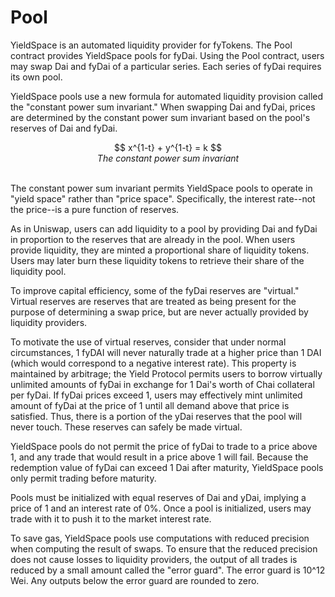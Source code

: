 # Pool

YieldSpace is an automated liquidity provider for fyTokens. The Pool contract provides YieldSpace pools for fyDai. Using the Pool contract, users may swap Dai and fyDai of a particular series. Each series of fyDai requires its own pool. 

YieldSpace pools use a new formula for automated liquidity provision called the "constant power sum invariant." When swapping Dai and fyDai, prices are determined by the constant power sum invariant based on the pool's reserves of Dai and fyDai. 

<figure class="image" align = "center">
$$
x^{1-t} + y^{1-t} = k
$$
  <figcaption><i>The constant power sum invariant</i></figcaption>
  <br>
</figure>

The constant power sum invariant permits YieldSpace pools to operate in "yield space" rather than "price space". Specifically, the interest rate--not the price--is a pure function of reserves. 

As in Uniswap, users can add liquidity to a pool by providing Dai and fyDai in proportion to the reserves that are already in the pool. When users provide liquidity, they are minted a proportional share of liquidity tokens. Users may later burn these liquidity tokens to retrieve their share of the liquidity pool. 

To improve capital efficiency, some of the fyDai reserves are "virtual." Virtual reserves are reserves that are treated as being present for the purpose of determining a swap price, but are never actually provided by liquidity providers. 

To motivate the use of virtual reserves, consider that under normal circumstances, 1 fyDAI will never naturally trade at a higher price than 1 DAI (which would correspond to a negative interest rate). This property is maintained by arbitrage; the Yield Protocol permits users to borrow virtually unlimited amounts of fyDai in exchange for 1 Dai's worth of Chai collateral per fyDai. If fyDai prices exceed 1, users may effectively mint unlimited amount of fyDai at the price of 1 until all demand above that price is satisfied. Thus, there is a portion of the yDai reserves that the pool will never touch. These reserves can safely be made virtual. 

YieldSpace pools do not permit the price of fyDai to trade to a price above 1, and any trade that would result in a price above 1 will fail. Because the redemption value of fyDai can exceed 1 Dai after maturity, YieldSpace pools only permit trading before maturity. 

Pools must be initialized with equal reserves of Dai and yDai, implying a price of 1 and an interest rate of 0%. Once a pool is initialized, users may trade with it to push it to the market interest rate.

To save gas, YieldSpace pools use computations with reduced precision when computing the result of swaps. To ensure that the reduced precision does not cause losses to liquidity providers, the output of all trades is reduced by a small amount called the "error guard". The error guard is 10^12 Wei. Any outputs below the error guard are rounded to zero. 


